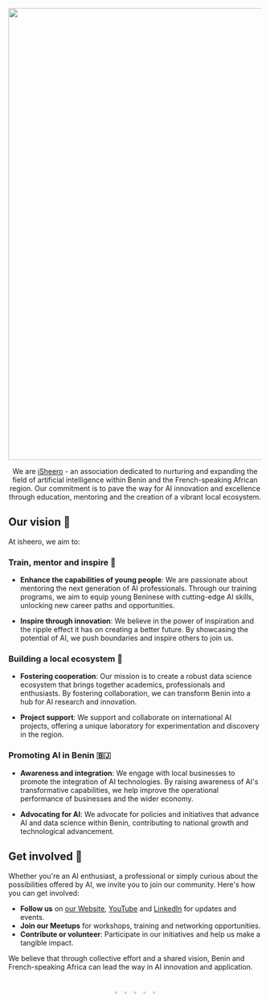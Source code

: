 <p align="center">
  <a href="https://isheero.com/">
  <img width="900" src="https://github.com/iSheero-AI/.github-private/blob/main/profile/assets/banner.png"></a>
</p>

<div align="center">

We are [iSheero](https://isheero.com) - an association dedicated to nurturing and expanding the field of artificial intelligence within Benin and the French-speaking African region. Our commitment is to pave the way for AI innovation and excellence through education, mentoring and the creation of a vibrant local ecosystem.

</div>

## Our vision 🚀

At isheero, we aim to:

### Train, mentor and inspire 🧠

- **Enhance the capabilities of young people**: We are passionate about mentoring the next generation of AI professionals. Through our training programs, we aim to equip young Beninese with cutting-edge AI skills, unlocking new career paths and opportunities.

- **Inspire through innovation**: We believe in the power of inspiration and the ripple effect it has on creating a better future. By showcasing the potential of AI, we push boundaries and inspire others to join us.

### Building a local ecosystem 🌿

- **Fostering cooperation**: Our mission is to create a robust data science ecosystem that brings together academics, professionals and enthusiasts. By fostering collaboration, we can transform Benin into a hub for AI research and innovation.

- **Project support**: We support and collaborate on international AI projects, offering a unique laboratory for experimentation and discovery in the region.

### Promoting AI in Benin 🇧🇯

- **Awareness and integration**: We engage with local businesses to promote the integration of AI technologies. By raising awareness of AI's transformative capabilities, we help improve the operational performance of businesses and the wider economy.

- **Advocating for AI**: We advocate for policies and initiatives that advance AI and data science within Benin, contributing to national growth and technological advancement.

## Get involved 🤝

Whether you're an AI enthusiast, a professional or simply curious about the possibilities offered by AI, we invite you to join our community. Here's how you can get involved:

- **Follow us** on [our Website](https://isheero.com), [YouTube](https://www.youtube.com/@isheero) and [LinkedIn](https://linkedin.com/company/isheero) for updates and events.
- **Join our Meetups** for workshops, training and networking opportunities.
- **Contribute or volunteer**: Participate in our initiatives and help us make a tangible impact.

We believe that through collective effort and a shared vision, Benin and French-speaking Africa can lead the way in AI innovation and application.

<br>
<div align="center">
<a href="https://github.com/isheero-ai"><img src="https://github.com/iSheero-AI/.github-private/blob/main/profile/assets/logo-github.png" width="3%" alt="Isheero GitHub"></a>
<img src="https://github.com/iSheero-AI/.github-private/blob/main/profile/assets/logo-transparent.png" width="3%" alt="space">
<a href="https://www.linkedin.com/company/isheero/"><img src="https://github.com/iSheero-AI/.github-private/blob/main/profile/assets/logo-linkedin.png" width="3%" alt="Isheero LinkedIn"></a>
<img src="https://github.com/iSheero-AI/.github-private/blob/main/profile/assets/logo-transparent.png" width="3%" alt="space">
<a href="https://www.youtube.com/@isheero"><img src="https://github.com/iSheero-AI/.github-private/blob/main/profile/assets/logo-youtube.png" width="3%" alt="Isheero YouTube"></a>
</div>
